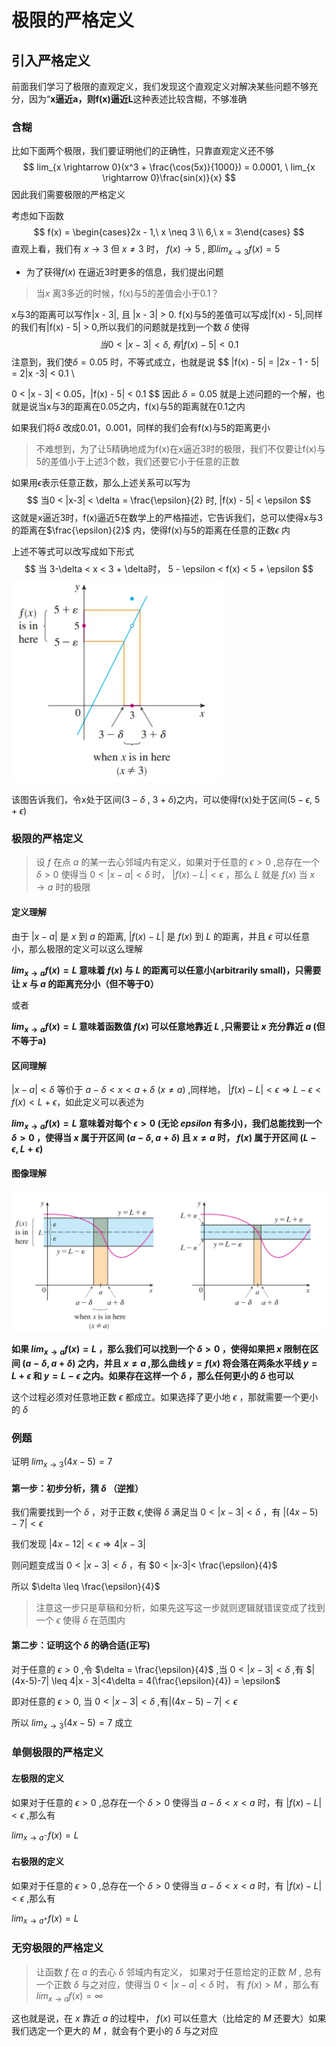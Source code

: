# 极限的严格定义

## 引入严格定义

前面我们学习了极限的直观定义，我们发现这个直观定义对解决某些问题不够充分，因为“**x逼近a，则f(x)逼近L**这种表述比较含糊，不够准确

### 含糊

比如下面两个极限，我们要证明他们的正确性，只靠直观定义还不够
$$
lim_{x \rightarrow 0}(x^3 + \frac{\cos(5x)}{1000}) = 0.0001, \ lim_{x \rightarrow 0}\frac{sin(x)}{x}
$$
因此我们需要极限的严格定义

考虑如下函数
$$
f(x) = \begin{cases}2x - 1,\ x \neq 3 \\ 6,\ x = 3\end{cases}
$$
直观上看，我们有 $x \rightarrow 3$ 但 $x \neq 3$ 时， $f(x) \rightarrow 5$ , 即$lim_{x\rightarrow 3}f(x) = 5$ 

* 为了获得$f(x)$ 在逼近3时更多的信息，我们提出问题

> 当$x$ 离3多近的时候，f(x)与5的差值会小于0.1？

x与3的距离可以写作|x - 3|, 且 |x - 3| > 0. f(x)与5的差值可以写成|f(x) - 5|,同样的我们有|f(x) - 5| > 0,所以我们的问题就是找到一个数 $\delta$ 使得
$$
当 0 < |x-3| < \delta, 有|f(x) - 5| < 0.1
$$
注意到，我们使$\delta = 0.05$ 时，不等式成立，也就是说
$$
|f(x) - 5| = |2x - 1 - 5| = 2|x -3| < 0.1 \\

0 < |x - 3| < 0.05，|f(x) - 5| < 0.1
$$
因此 $\delta = 0.05$ 就是上述问题的一个解，也就是说当x与3的距离在0.05之内，f(x)与5的距离就在0.1之内

如果我们将$\delta$ 改成0.01，0.001，同样的我们会有f(x)与5的距离更小

> 不难想到，为了让5精确地成为f(x)在x逼近3时的极限，我们不仅要让f(x)与5的差值小于上述3个数，我们还要它小于任意的正数

如果用$\epsilon$​ 表示任意正数，那么上述关系可以写为
$$
当0 < |x-3| < \delta = \frac{\epsilon}{2} 时, |f(x) - 5| < \epsilon
$$
这就是x逼近3时，f(x)逼近5在数学上的严格描述，它告诉我们，总可以使得x与3的距离在$\frac{\epsilon}{2}$ 内，使得f(x)与5的距离在任意的正数$\epsilon$ 内

上述不等式可以改写成如下形式
$$
当 3-\delta < x < 3 + \delta时， 5 - \epsilon < f(x) < 5 + \epsilon
$$
<img src=".assets/image-20240226131059522.png" alt="image-20240226131059522" style="zoom:33%;" />

该图告诉我们，令x处于区间($3 -\delta$ , $3 + \delta$)之内，可以使得f(x)处于区间($5 - \epsilon$, $5 + \epsilon$)

### 极限的严格定义

> 设 $f$ 在点 $a$ 的某一去心邻域内有定义，如果对于任意的 $\epsilon > 0$ ,总存在一个 $\delta > 0$ 使得当  $0 < |x-a|< \delta$ 时，  $|f(x) - L| < \epsilon$ ，那么 $L$ 就是 $f(x)$ 当  $x \rightarrow a$​ 时的极限

#### 定义理解

由于 $|x-a|$ 是  $x$ 到 $a$ 的距离,  $|f(x) - L|$ 是 $f(x)$ 到  $L$ 的距离，并且 $\epsilon$ 可以任意小，那么极限的定义可以这么理解

 **$lim_{x\rightarrow a} f(x) = L$ 意味着 $f(x)$ 与 $L$ 的距离可以任意小(arbitrarily small)，只需要让 $x$ 与 $a$ 的距离充分小（但不等于0）**

或者

 **$lim_{x\rightarrow a}f(x) = L$ 意味着函数值 $f(x)$ 可以任意地靠近 $L$ ,只需要让 $x$ 充分靠近 $a$​ (但不等于a)**

#### 区间理解

 $|x-a|<\delta$ 等价于 $a - \delta < x < a+\delta \ (x \neq a)$  ,同样地， $|f(x) - L| < \epsilon \Rightarrow L - \epsilon < f(x) < L + \epsilon$，如此定义可以表述为

 **$lim_{x\rightarrow a}f(x) = L$ 意味着对每个 $\epsilon > 0$ (无论 $epsilon$ 有多小)，我们总能找到一个 $\delta > 0$ ，使得当 $x$ 属于开区间 $(a -\delta,a+\delta)$ 且 $x \neq a$ 时， $f(x)$ 属于开区间 $(L-\epsilon, L+\epsilon)$** 

#### 图像理解

<img src=".assets/image-20240226145741433.png" alt="image-20240226145741433" style="zoom:50%;" />

**如果 $lim_{x\rightarrow a}f(x) = L$ ，那么我们可以找到一个 $\delta > 0$ ，使得如果把 $x$ 限制在区间 $(a-\delta, a+\delta)$ 之内，并且 $x\neq a$ ,那么曲线 $y = f(x)$ 将会落在两条水平线 $y = L + \epsilon$ 和 $y = L - \epsilon$ 之内。如果存在这样一个 $\delta$ ，那么任何更小的 $\delta$ 也可以**

这个过程必须对任意地正数 $\epsilon$ 都成立。如果选择了更小地 $\epsilon$ ，那就需要一个更小的 $\delta$ 

### 例题

证明 $lim_{x\rightarrow3}(4x-5) = 7$ 

#### 第一步：初步分析，猜 $\delta$ （逆推）

我们需要找到一个 $\delta$ ，对于正数 $\epsilon$,使得 $\delta$ 满足当 $0 < |x-3|< \delta$ ，有 $|(4x-5)-7| < \epsilon$ 

我们发现 $|4x-12|< \epsilon \Rightarrow 4|x - 3|$ 

则问题变成当 $0 < |x-3|< \delta$ ，有 $0 < |x-3|< \frac{\epsilon}{4}$ 

所以 $\delta \leq \frac{\epsilon}{4}$​  

> 注意这一步只是草稿和分析，如果先这写这一步就则逻辑就错误变成了找到一个 $\epsilon$ 使得 $\delta$ 在范围内

#### 第二步：证明这个 $\delta$ 的确合适(正写)

对于任意的 $\epsilon > 0$ ,令 $\delta = \frac{\epsilon}{4}$ ,当 $0 < |x - 3| < \delta$ ,有 $|(4x-5)-7| \leq 4|x - 3|<4\delta = 4(\frac{\epsilon}{4}) = \epsilon$ 

即对任意的 $\epsilon > 0$, 当 $0 < |x-3|< \delta$ ,有$|(4x-5)-7| < \epsilon$ 

所以 $lim_{x\rightarrow3}(4x-5) = 7$ 成立

### 单侧极限的严格定义

#### 左极限的定义

如果对于任意的 $\epsilon >0$ ,总存在一个 $\delta > 0$ 使得当 $a -\delta < x<a$ 时，有 $|f(x) - L| < \epsilon$ ,那么有 

 $lim_{x\rightarrow a^-}f(x) = L$ 

#### 右极限的定义

如果对于任意的 $\epsilon >0$ ,总存在一个 $\delta > 0$ 使得当 $a -\delta < x<a$ 时，有 $|f(x) - L| < \epsilon$ ,那么有 

 $lim_{x\rightarrow a^+}f(x) = L$  

### 无穷极限的严格定义

> 让函数 $f$ 在 $a$ 的去心 $\delta$ 邻域内有定义， 如果对于任意给定的正数 $M$ , 总有一个正数 $\delta$ 与之对应，使得当 $0 < |x-a| < \delta$ 时， 有 $f(x) > M$ ，那么有 $lim_{x\rightarrow a}f(x) = \infty$  

这也就是说，在 $x$ 靠近 $a$ 的过程中， $f(x)$ 可以任意大（比给定的 $M$ 还要大）如果我们选定一个更大的 $M$ ，就会有个更小的 $\delta$ 与之对应